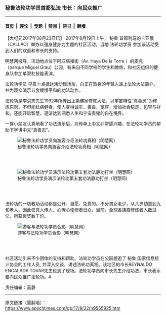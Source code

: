 ### 秘鲁法轮功学员首都弘法 市长：向民众推广

---

#### [首页](../../../..?n9555925) &nbsp;|&nbsp; [评论](../../../../../epoch-comment?n9555925) &nbsp;|&nbsp; [专题](../../../../../epoch-special?n9555925) &nbsp;|&nbsp; [禁闻](../../../../../epoch-news?n9555925) &nbsp;|&nbsp; [禁书](../../../../../books?n9555925) &nbsp;|&nbsp; [翻墙](https://github.com/gfw-breaker/nogfw/blob/master/README.md?n9555925)


<div class="post_content" id="artbody" itemprop="articleBody">
 <!-- article content begin -->
 <p>
  【大纪元2017年08月23日讯】 2017年8月19日上午，
  <ok href="https://www.epochtimes.com/gb/tag/%E7%A7%98%E9%B2%81.html">
   秘鲁
  </ok>
  首都利马的卡亚俄（CALLAO）举办以强身健身为主题的社区活动。当地
  <ok href="https://www.epochtimes.com/gb/tag/%E6%B3%95%E8%BD%AE%E5%8A%9F%E5%AD%A6%E5%91%98.html">
   法轮功学员
  </ok>
  参加该活动受到人们的欢迎和市长的支持。
 </p>
 <p>
  明慧网报导，活动地点位于阿亚塔楼街（Av. Haya De la Torre ）的麦克（parque Miguel Grau）公园，有来自不同学校的学生和教练，和社区组织的健身队参加单双杠技能表演。
 </p>
 <p>
  <ok href="https://www.epochtimes.com/gb/tag/%E6%B3%95%E8%BD%AE%E5%8A%9F%E5%AD%A6%E5%91%98.html">
   法轮功学员
  </ok>
  早晨十点抵达活动现场后，向正在热身的年轻人递上法轮大法简介，并为观众演示五套缓慢平和的功法动作。
 </p>
 <p>
  法轮功是李洪志先生1992年所传出上乘佛家修炼大法，以宇宙特性“真善忍”为修炼原则，不但能祛病健身，使人变得诚实、善良、宽容，增加社会稳定、包容与祥和。还能开启智慧，逐渐达到洞悉人生和宇宙奥秘的自在境界。
 </p>
 <p>
  一群小朋友认真地看了功法演示后，对传单上中文非常感兴趣，在法轮功学员的帮助下学讲中文“真善忍”。
 </p>
 <figure aria-describedby="caption-attachment-9555962" class="wp-caption aligncenter" id="attachment_9555962" style="width: 450px">
  <ok href=" https://i.epochtimes.com/assets/uploads/2017/08/2017-8-21-minghui-falun-gong-peru-02-ss-450x381.jpg" rel="noreferrer noopener" target="_blank">
   <img alt="秘鲁法轮功学员向游客介绍法轮功真相（明慧网）" class="size-medium wp-image-9555962" src="https://i.epochtimes.com/assets/uploads/2017/08/2017-8-21-minghui-falun-gong-peru-02-ss-450x381.jpg"/>
  </ok>
  <br/><figcaption class="wp-caption-text" id="caption-attachment-9555962">
   秘鲁法轮功学员向游客介绍法轮功真相（明慧网）
  </figcaption><br/>
 </figure><br/>
 <figure aria-describedby="caption-attachment-9555963" class="wp-caption aligncenter" id="attachment_9555963" style="width: 450px">
  <ok href=" https://i.epochtimes.com/assets/uploads/2017/08/2017-8-21-minghui-falun-gong-peru-01-ss-450x353.jpg" rel="noreferrer noopener" target="_blank">
   <img alt="秘鲁法轮功学员演示法轮功第五套功法静功打坐（明慧网）" class="size-medium wp-image-9555963" src="https://i.epochtimes.com/assets/uploads/2017/08/2017-8-21-minghui-falun-gong-peru-01-ss-450x353.jpg"/>
  </ok>
  <br/><figcaption class="wp-caption-text" id="caption-attachment-9555963">
   秘鲁法轮功学员演示法轮功第五套功法静功打坐（明慧网）
  </figcaption><br/>
 </figure><br/>
 <p>
  法轮功的一切教功活动都是公开、自愿、免费的。不分男女老少，从几岁幼童到九旬老人，因此仅凭人传人、心传心便修者日众，目前，全球各族裔修炼者人数过亿，所获褒奖数千份。
 </p>
 <figure aria-describedby="caption-attachment-9555978" class="wp-caption aligncenter" id="attachment_9555978" style="width: 450px">
  <ok href=" https://i.epochtimes.com/assets/uploads/2017/08/2017-8-21-minghui-falun-gong-peru-03-ss-450x355.jpg" rel="noreferrer noopener" target="_blank">
   <img alt="游客与法轮功学员合影（明慧网）" class="size-medium wp-image-9555978" src="https://i.epochtimes.com/assets/uploads/2017/08/2017-8-21-minghui-falun-gong-peru-03-ss-450x355.jpg"/>
  </ok>
  <br/><figcaption class="wp-caption-text" id="caption-attachment-9555978">
   游客与法轮功学员合影（明慧网）
  </figcaption><br/>
 </figure><br/>
 <p>
  社区活动引来不少团体的支持和帮助。法轮功学员在公园邂逅了
  <ok href="https://www.epochtimes.com/gb/tag/%E7%A7%98%E9%B2%81.html">
   秘鲁
  </ok>
  国家信息统计协会的工作人员, 并深入交谈，讲述法轮功真相。该地区的市长REYNALDO ENCALADA TOVAR先生也到了现场。法轮功学员向市长先生介绍功法，市长表示要向民众推广法轮功。#
 </p>
 <p>
  责任编辑：高静
 </p>
 <!-- article content end -->
 <div id="below_article_ad">
 </div>
</div>


---

原文链接（需翻墙）：https://www.epochtimes.com/gb/17/8/22/n9555925.htm